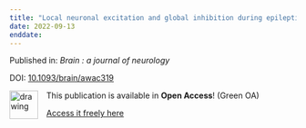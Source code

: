 ```yaml
---
title: "Local neuronal excitation and global inhibition during epileptic fast ripples in humans."
date: 2022-09-13
enddate:
---
```


Published in: *Brain : a journal of neurology*

DOI: [10.1093/brain/awac319](https://doi.org/10.1093/brain/awac319)

<img src="https://upload.wikimedia.org/wikipedia/commons/thumb/9/90/Open_Access_logo_PLoS_white_green.svg/576px-Open_Access_logo_PLoS_white_green.svg.png" alt="drawing" width="50" align="left"/> &nbsp;&nbsp;&nbsp;This publication is available in **Open Access**! (Green OA)

&nbsp;&nbsp;&nbsp;<a href="https://doi.org/10.1101/2021.09.09.459695" download>Access it freely here</a>


